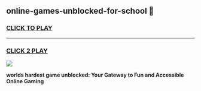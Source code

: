 
## online-games-unblocked-for-school 👋
<h3>
<a href="https://premium.freeplayer.one?title=online-games-unblocked-for-school&ref=14F">CLICK TO PLAY</a></h3>
<hr>

<h3>
<a href="https://premium.freeplayer.one?title=online-games-unblocked-for-school&ref=14F">CLICK 2 PLAY</a>
  
</h3>

<a href="https://premium.freeplayer.one?title=online-games-unblocked-for-school&ref=12F/"><img src="https://clearcache.store/games.png"></a>


**worlds hardest game unblocked: Your Gateway to Fun and Accessible Online Gaming**
